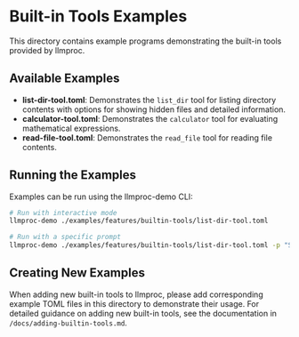# Built-in Tools Examples

This directory contains example programs demonstrating the built-in tools provided by llmproc.

## Available Examples

- **list-dir-tool.toml**: Demonstrates the `list_dir` tool for listing directory contents with options for showing hidden files and detailed information.
- **calculator-tool.toml**: Demonstrates the `calculator` tool for evaluating mathematical expressions.
- **read-file-tool.toml**: Demonstrates the `read_file` tool for reading file contents.

## Running the Examples

Examples can be run using the llmproc-demo CLI:

```bash
# Run with interactive mode
llmproc-demo ./examples/features/builtin-tools/list-dir-tool.toml

# Run with a specific prompt
llmproc-demo ./examples/features/builtin-tools/list-dir-tool.toml -p "Show me the contents of the current directory with detailed information."
```

## Creating New Examples

When adding new built-in tools to llmproc, please add corresponding example TOML files in this directory to demonstrate their usage. For detailed guidance on adding new built-in tools, see the documentation in `/docs/adding-builtin-tools.md`.